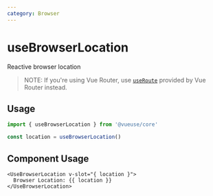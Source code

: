 ```yaml
---
category: Browser
---
```


# useBrowserLocation

Reactive browser location

> NOTE: If you're using Vue Router, use [`useRoute`](https://router.vuejs.org/guide/advanced/composition-api.html) provided by Vue Router instead.

## Usage

```js
import { useBrowserLocation } from '@vueuse/core'

const location = useBrowserLocation()
```

## Component Usage

```vue
<UseBrowserLocation v-slot="{ location }">
  Browser Location: {{ location }}
</UseBrowserLocation>
```
